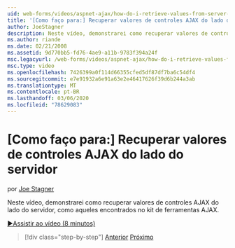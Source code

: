 ```yaml
---
uid: web-forms/videos/aspnet-ajax/how-do-i-retrieve-values-from-server-side-ajax-controls
title: '[Como faço para:] Recuperar valores de controles AJAX do lado do servidor | Microsoft Docs'
author: JoeStagner
description: Neste vídeo, demonstrarei como recuperar valores de controles AJAX do lado do servidor, como aqueles encontrados no kit de ferramentas AJAX.
ms.author: riande
ms.date: 02/21/2008
ms.assetid: 9d770bb5-fd76-4ae9-a11b-9783f394a24f
msc.legacyurl: /web-forms/videos/aspnet-ajax/how-do-i-retrieve-values-from-server-side-ajax-controls
msc.type: video
ms.openlocfilehash: 7426399a0f114d66355cfed5df87df7ba6c54df4
ms.sourcegitcommit: e7e91932a6e91a63e2e46417626f39d6b244a3ab
ms.translationtype: MT
ms.contentlocale: pt-BR
ms.lasthandoff: 03/06/2020
ms.locfileid: "78629083"
---
```

# <a name="how-do-i-retrieve-values-from-server-side-ajax-controls"></a>[Como faço para:] Recuperar valores de controles AJAX do lado do servidor

por [Joe Stagner](https://github.com/JoeStagner)

Neste vídeo, demonstrarei como recuperar valores de controles AJAX do lado do servidor, como aqueles encontrados no kit de ferramentas AJAX.

[&#9654;Assistir ao vídeo (8 minutos)](https://channel9.msdn.com/Blogs/ASP-NET-Site-Videos/how-do-i-retrieve-values-from-server-side-ajax-controls)

> [!div class="step-by-step"]
> [Anterior](how-do-i-associate-ajax-client-behavior-with-an-aspnet-server-control.md)
> [Próximo](two-simple-techniques-for-triggering-updates-to-update-panels.md)
